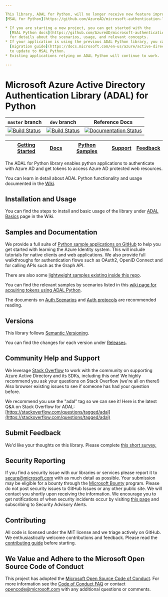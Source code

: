 ```yaml
---

This library, ADAL for Python, will no longer receive new feature improvements. Instead, use the new library
[MSAL for Python](https://github.com/AzureAD/microsoft-authentication-library-for-python).

* If you are starting a new project, you can get started with the
  [MSAL Python docs](https://github.com/AzureAD/microsoft-authentication-library-for-python/wiki)
  for details about the scenarios, usage, and relevant concepts.
* If your application is using the previous ADAL Python library, you can follow this
  [migration guide](https://docs.microsoft.com/en-us/azure/active-directory/develop/migrate-python-adal-msal)
  to update to MSAL Python.
* Existing applications relying on ADAL Python will continue to work.

---
```



# Microsoft Azure Active Directory Authentication Library (ADAL) for Python

 `master` branch    | `dev` branch    | Reference Docs
--------------------|-----------------|---------------
[![Build Status](https://travis-ci.org/AzureAD/azure-activedirectory-library-for-python.svg?branch=master)](https://travis-ci.org/AzureAD/azure-activedirectory-library-for-python) | [![Build Status](https://travis-ci.org/AzureAD/azure-activedirectory-library-for-python.svg?branch=dev)](https://travis-ci.org/AzureAD/azure-activedirectory-library-for-python) | [![Documentation Status](https://readthedocs.org/projects/adal-python/badge/?version=latest)](https://adal-python.readthedocs.io/en/latest/?badge=latest)

|[Getting Started](https://github.com/AzureAD/azure-activedirectory-library-for-python/wiki)| [Docs](https://aka.ms/aaddev)| [Python Samples](https://github.com/Azure-Samples?q=active-directory&language=python)| [Support](README.md#community-help-and-support) | [Feedback](https://forms.office.com/r/wX0UuEF8kX)
| --- | --- | --- | --- | --- |


The ADAL for Python library enables python applications to authenticate with Azure AD and get tokens to access Azure AD protected web resources.

You can learn in detail about ADAL Python functionality and usage documented in the [Wiki](https://github.com/AzureAD/azure-activedirectory-library-for-python/wiki).

## Installation and Usage

You can find the steps to install and basic usage of the library under [ADAL Basics](https://github.com/AzureAD/azure-activedirectory-library-for-python/wiki/ADAL-basics) page in the Wiki.

## Samples and Documentation
We provide a full suite of [Python sample applications on GitHub](https://github.com/Azure-Samples?q=active-directory&language=python) to help you get started with learning the Azure Identity system. This will include tutorials for native clients and web applications. We also provide full walkthroughs for authentication flows such as OAuth2, OpenID Connect and for calling APIs such as the Graph API.

There are also some [lightweight samples existing inside this repo](https://github.com/AzureAD/azure-activedirectory-library-for-python/tree/dev/sample).

You can find the relevant samples by scenarios listed in this [wiki page for acquiring tokens using ADAL Python](https://github.com/AzureAD/azure-activedirectory-library-for-python/wiki/Acquire-tokens#adal-python-apis-for-corresponding-flows).

The documents on [Auth Scenarios](https://docs.microsoft.com/en-us/azure/active-directory/develop/active-directory-authentication-scenarios#application-types-and-scenarios) and [Auth protocols](https://docs.microsoft.com/en-us/azure/active-directory/develop/active-directory-protocols-openid-connect-code) are recommended reading.

## Versions

This library follows [Semantic Versioning](https://semver.org/).

You can find the changes for each version under [Releases](https://github.com/AzureAD/azure-activedirectory-library-for-python/releases).

## Community Help and Support

We leverage [Stack Overflow](https://stackoverflow.com/) to work with the community on supporting Azure Active Directory and its SDKs, including this one! We highly recommend you ask your questions on Stack Overflow (we're all on there!) Also browser existing issues to see if someone has had your question before.

We recommend you use the "adal" tag so we can see it! Here is the latest Q&A on Stack Overflow for ADAL: [https://stackoverflow.com/questions/tagged/adal](https://stackoverflow.com/questions/tagged/adal)

## Submit Feedback
We'd like your thoughts on this library. Please complete [this short survey.](https://forms.office.com/r/wX0UuEF8kX)

## Security Reporting

If you find a security issue with our libraries or services please report it to [secure@microsoft.com](mailto:secure@microsoft.com) with as much detail as possible. Your submission may be eligible for a bounty through the [Microsoft Bounty](https://aka.ms/bugbounty) program. Please do not post security issues to GitHub Issues or any other public site. We will contact you shortly upon receiving the information. We encourage you to get notifications of when security incidents occur by visiting [this page](https://technet.microsoft.com/en-us/security/dd252948) and subscribing to Security Advisory Alerts.

## Contributing

All code is licensed under the MIT license and we triage actively on GitHub. We enthusiastically welcome contributions and feedback. Please read the [contributing guide](./contributing.md) before starting.

## We Value and Adhere to the Microsoft Open Source Code of Conduct

This project has adopted the [Microsoft Open Source Code of Conduct](https://opensource.microsoft.com/codeofconduct/). For more information see the [Code of Conduct FAQ](https://opensource.microsoft.com/codeofconduct/faq/) or contact [opencode@microsoft.com](mailto:opencode@microsoft.com) with any additional questions or comments.

